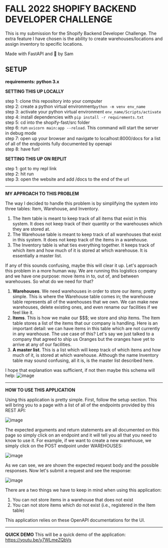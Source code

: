 # FALL 2022 SHOPIFY BACKEND DEVELOPER CHALLENGE
This is my submission for the Shopify Backend Developer Challenge. The extra feature I have chosen is the ability to create warehouses/locations and assign inventory to specific locations.

Made with FastAPI and :blue_heart: by Sam


## SETUP
**requirements: python 3.x**

**SETTING THIS UP LOCALLY**

step 1: clone this repository into your computer\
step 2: create a python virtual environment``` python -m venv env_name ```\
step 3: activate your python virtual environment ```env_name/Scripts/activate```\
step 4: install dependencies with ``` pip install -r requirements.txt ``` \
step 5: cd into the shopify-fast/src folder\
step 6: run ```uvicorn main:app --reload```. This command will start the server in debug mode\
step 7: open up your browser and navigate to localhost:8000/docs for a list of all of the endpoints fully documented by openapi\
step 8: have fun!


**SETTING THIS UP ON REPLIT**

step 1: got to my repl link\
step 2: hit run\
step 3: open the website and add /docs to the end of the url

-----

**MY APPROACH TO THIS PROBLEM**

The way I decided to handle this problem is by simplifying the system into three tables: Item, Warehouse, and Inventory.

1. The Item table is meant to keep track of all items that exist in this system. It does not keep track of their quantity or the warehouses which they are stored at.
2. The Warehouse table is meant to keep track of all warehouses that exist in this system. It does not keep track of the items in a warehouse.
3. The Inventory table is what ties everything together. It keeps track of which item and how much of it is stored at which warehouse. It is essentially a master list.

If any of this sounds confusing, maybe this will clear it up. Let's approach this problem in a more human way. We are running this logistics company and we have one purpose: move items in to, out of, and between warehouses. So what do we need for that? 

1. **Warehouses**. We need warehouses in order to store our items; pretty simple. This is where the Warehouse table comes in; the warehouse table represents all of the warehouses that we own. We can make new warehouses, delete existing ones, and even rename our facilities if we feel like it.
2. **Items**. This is how we make our $$$; we store and ship items. The Item table stores a list of the items that our company is handling. Here is an important detail: we can have items in this table which are not currently in any warehouse. The use case of this? Let's say we just talked to a company that agreed to ship us Oranges but the oranges have yet to arrive at any of our facilities.
3. **A master list**. This is a list which will keep track of which items and how much of it, is stored at which warehouse. Although the name Inventory table may sound confusing, all it is, is the master list described here.

I hope that explanation was sufficient, if not then maybe this schema will help:
![image](https://user-images.githubusercontent.com/42423169/169733732-c517c366-56cf-4ab8-a35f-55066fd0e2ba.png)

-----

**HOW TO USE THIS APPLICATION**

Using this application is pretty simple. First, follow the setup section. This will bring you to a page with a list of all of the endpoints provided by this REST API:

![image](https://user-images.githubusercontent.com/42423169/169734841-b0097109-8c0f-4aeb-ae0c-5ebb77280e75.png)

The expected arguments and return statements are all documented on this page so simply click on an endpoint and it will tell you all that you need to know to use it. For example, if we want to create a new warehouse, we simply click on the POST endpoint under WAREHOUSES: 

![image](https://user-images.githubusercontent.com/42423169/169735006-991ae635-2901-433d-b0a6-fa364a257dfb.png)

As we can see, we are shown the expected request body and the possible responses. Now let's submit a request and see the response:

![image](https://user-images.githubusercontent.com/42423169/169735139-9a6b73ca-a6b8-4f68-ab95-4302cc3e3104.png)

There are a two things we have to keep in mind when using this application:
1. You can not store items in a warehouse that does not exist
2. You can not store items which do not exist (i.e., registered in the Item table)

This application relies on these OpenAPI documentations for the UI.

-----

**QUICK DEMO**
This will be a quick demo of the application: https://youtu.be/y7WLmeZQbVs

